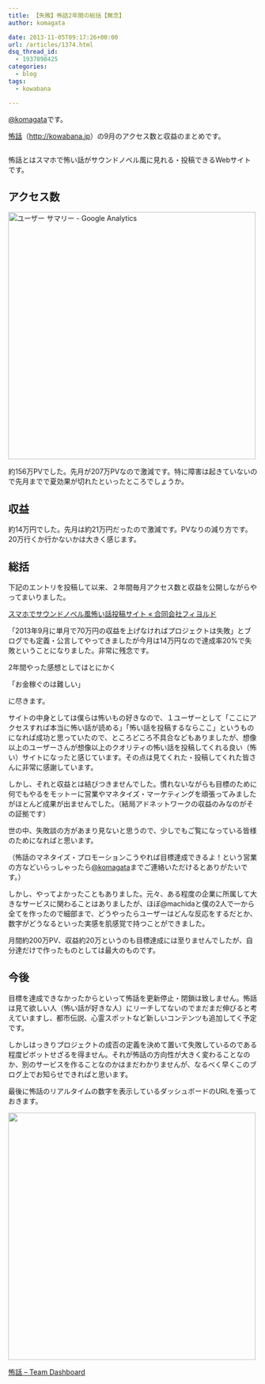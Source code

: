 ```yaml
---
title: 【失敗】怖話2年間の総括【無念】
author: komagata

date: 2013-11-05T09:17:26+00:00
url: /articles/1374.html
dsq_thread_id:
  - 1937898425
categories:
  - blog
tags:
  - kowabana

---
```

[@komagata][1]です。

<a title="怖話" href="http://kowabana.jp" target="_blank">怖話</a>（<a title="怖話" href="http://kowabana.jp" target="_blank">http://kowabana.jp</a>）の9月のアクセス数と収益のまとめです。


  <a href="http://kowabana.jp"><img alt="" src="https://lh4.googleusercontent.com/-8-pkth8ETpA/UYjg32awOAI/AAAAAAAADKg/0h8DP9Cg4CQ/s400/Screen%2520Shot%25202013-05-07%2520at%25208.08.34%2520PM.png" /></a>


怖話とはスマホで怖い話がサウンドノベル風に見れる・投稿できるWebサイトです。

## アクセス数


  <img alt="ユーザー サマリー - Google Analytics" src="http://gyazo.com/f2282fa259e3af5cc12d9ee2699235e8.png" width="500px" />


約156万PVでした。先月が207万PVなので激減です。特に障害は起きていないので先月までで夏効果が切れたといったところでしょうか。

## 収益

約14万円でした。先月は約21万円だったので激減です。PVなりの減り方です。20万行くか行かないかは大きく感じます。

## 総括

下記のエントリを投稿して以来、２年間毎月アクセス数と収益を公開しながらやってまいりました。

[スマホでサウンドノベル風怖い話投稿サイト « 合同会社フィヨルド][2]

「2013年9月に単月で70万円の収益を上げなければプロジェクトは失敗」とブログでも定義・公言してやってきましたが今月は14万円なので達成率20%で失敗ということになりました。非常に残念です。

2年間やった感想としてはとにかく

「お金稼ぐのは難しい」

に尽きます。

サイトの中身としては僕らは怖いもの好きなので、１ユーザーとして「ここにアクセスすれば本当に怖い話が読める」「怖い話を投稿するならここ」というものになれば成功と思っていたので、ところどころ不具合などもありましたが、想像以上のユーザーさんが想像以上のクオリティの怖い話を投稿してくれる良い（怖い）サイトになったと感じています。その点は見てくれた・投稿してくれた皆さんに非常に感謝しています。

しかし、それと収益とは結びつきませんでした。慣れないながらも目標のために何でもやるをモットーに営業やマネタイズ・マーケティングを頑張ってみましたがほとんど成果が出ませんでした。（結局アドネットワークの収益のみなのがその証拠です）

世の中、失敗談の方があまり見ないと思うので、少しでもご覧になっている皆様のためになればと思います。
  
（怖話のマネタイズ・プロモーションこうやれば目標達成できるよ！という営業の方などいらっしゃったら<a href="https://twitter.com/komagata" target="_blank">@komagata</a>までご連絡いただけるとありがたいです。）

しかし、やってよかったこともありました。元々、ある程度の企業に所属して大きなサービスに関わることはありましたが、ほぼ@machidaと僕の2人で一から全てを作ったので細部まで、どうやったらユーザーはどんな反応をするだとか、数字がどうなるといった実感を肌感覚で持つことができました。

月間約200万PV、収益約20万というのも目標達成には至りませんでしたが、自分達だけで作ったものとしては最大のものです。

## 今後

目標を達成できなかったからといって怖話を更新停止・閉鎖は致しません。怖話は見て欲しい人（怖い話が好きな人）にリーチしてないのでまだまだ伸びると考えていますし、都市伝説、心霊スポットなど新しいコンテンツも追加してく予定です。

しかしはっきりプロジェクトの成否の定義を決めて置いて失敗しているのである程度ピボットせざるを得ません。それが怖話の方向性が大きく変わることなのか、別のサービスを作ることなのかはまだわかりませんが、なるべく早くこのブログ上でお知らせできればと思います。

最後に怖話のリアルタイムの数字を表示しているダッシュボードのURLを張っておきます。


  <a href="http://dashboard.fjord.jp/dashboards/1"><img width="500px" src="http://gyazo.com/62153c9aa853062b705d28cea64020c2.png" /></a>



  <a href="http://dashboard.fjord.jp/dashboards/1">怖話 &#8211; Team Dashboard</a>


 [1]: http://twitter.com/komagata
 [2]: http://fjord.jp/love/862.html